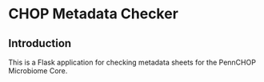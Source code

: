 # CHOP Metadata Checker

## Introduction

This is a Flask application for checking metadata sheets for the PennCHOP Microbiome Core.